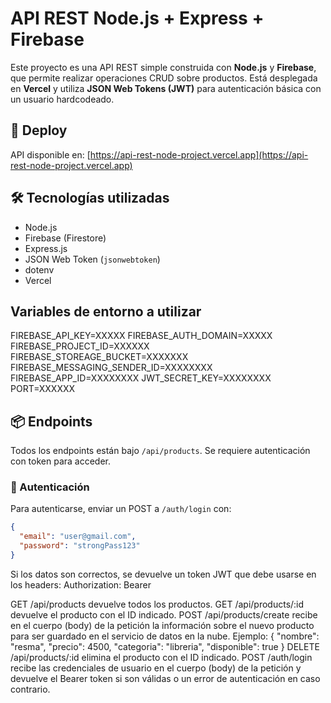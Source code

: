 # API REST Node.js + Express + Firebase

Este proyecto es una API REST simple construida con **Node.js** y **Firebase**, que permite realizar operaciones CRUD sobre productos. Está desplegada en **Vercel** y utiliza **JSON Web Tokens (JWT)** para autenticación básica con un usuario hardcodeado.

## 🚀 Deploy

API disponible en: [https://api-rest-node-project.vercel.app](https://api-rest-node-project.vercel.app)

## 🛠 Tecnologías utilizadas

- Node.js
- Firebase (Firestore)
- Express.js
- JSON Web Token (`jsonwebtoken`)
- dotenv
- Vercel

## Variables de entorno a utilizar

FIREBASE_API_KEY=XXXXX
FIREBASE_AUTH_DOMAIN=XXXXX
FIREBASE_PROJECT_ID=XXXXXX
FIREBASE_STOREAGE_BUCKET=XXXXXXX
FIREBASE_MESSAGING_SENDER_ID=XXXXXXXX
FIREBASE_APP_ID=XXXXXXXX
JWT_SECRET_KEY=XXXXXXXX
PORT=XXXXXX

## 📦 Endpoints

Todos los endpoints están bajo `/api/products`. Se requiere autenticación con token para acceder.

### 🔐 Autenticación

Para autenticarse, enviar un POST a `/auth/login` con:

```json
{
  "email": "user@gmail.com",
  "password": "strongPass123"
}
```
Si los datos son correctos, se devuelve un token JWT que debe usarse en los headers:
Authorization: Bearer <token>

GET /api/products devuelve todos los productos.
GET /api/products/:id devuelve el producto con el ID indicado.
POST /api/products/create recibe en el cuerpo (body) de la petición la información sobre el nuevo producto para ser guardado en el servicio de datos en la nube.
  Ejemplo:  {
      "nombre": "resma",
      "precio": 4500,
      "categoria": "libreria",
      "disponible": true
    }
DELETE /api/products/:id elimina el producto con el ID indicado.
POST /auth/login recibe las credenciales de usuario en el cuerpo (body) de la petición y devuelve el Bearer token si son válidas o un error de autenticación en caso contrario.

